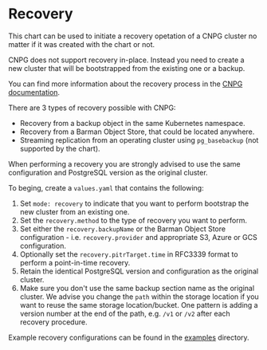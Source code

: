Recovery
========

This chart can be used to initiate a recovery opetation of a CNPG cluster no matter if it was created with the chart or not.

CNPG does not support recovery in-place. Instead you need to create a new cluster that will be bootstrapped from the existing one or a backup.

You can find more information about the recovery process in the [CNPG documentation](https://cloudnative-pg.io/documentation/current/backup_recovery).

There are 3 types of recovery possible with CNPG:
* Recovery from a backup object in the same Kubernetes namespace.
* Recovery from a Barman Object Store, that could be located anywhere.
* Streaming replication from an operating cluster using `pg_basebackup` (not supported by the chart).

When performing a recovery you are strongly advised to use the same configuration and PostgreSQL version as the original cluster.

To beging, create a `values.yaml` that contains the following:

1. Set `mode: recovery` to indicate that you want to perform bootstrap the new cluster from an existing one.
2. Set the `recovery.method` to the type of recovery you want to perform.
3. Set either the `recovery.backupName` or the Barman Object Store configuration - i.e. `recovery.provider` and appropriate S3, Azure or GCS configuration.
4. Optionally set the `recovery.pitrTarget.time` in RFC3339 format to perform a point-in-time recovery.
4. Retain the identical PostgreSQL version and configuration as the original cluster.
5. Make sure you don't use the same backup section name as the original cluster. We advise you change the `path` within the storage location if you want to reuse the same storage location/bucket.
    One pattern is adding a version number at the end of the path, e.g. `/v1` or `/v2` after each recovery procedure.

Example recovery configurations can be found in the [examples](../examples) directory.
